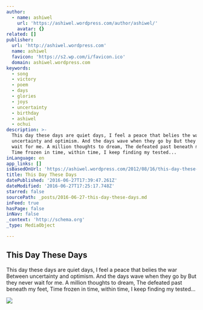 ```yaml
---
author:
  - name: ashiwel
    url: 'https://ashiwel.wordpress.com/author/ashiwel/'
    avatar: {}
related: []
publisher:
  url: 'http://ashiwel.wordpress.com'
  name: ashiwel
  favicon: 'https://s2.wp.com/i/favicon.ico'
  domain: ashiwel.wordpress.com
keywords:
  - song
  - victory
  - poem
  - days
  - glories
  - joys
  - uncertainty
  - birthday
  - ashiwel
  - ochui
description: >-
  This day these days are quiet days, I feel a peace that belies the war Between
  uncertainty and optimism. And the days wave when they go by But they never
  wait for me. A million thoughts to dream, The defeated past beneath my feet,
  Time frozen in time, within time, I keep finding my tested...
inLanguage: en
app_links: []
isBasedOnUrl: 'https://ashiwel.wordpress.com/2012/08/16/this-day-these-days/'
title: This Day These Days
datePublished: '2016-06-27T17:39:47.261Z'
dateModified: '2016-06-27T17:25:17.748Z'
starred: false
sourcePath: _posts/2016-06-27-this-day-these-days.md
inFeed: true
hasPage: false
inNav: false
_context: 'http://schema.org'
_type: MediaObject

---
```

<article style=""><h1>This Day These Days</h1><p>This day these days are quiet days, I feel a peace that belies the war Between uncertainty and optimism. And the days wave when they go by But they never wait for me. A million thoughts to dream, The defeated past beneath my feet, Time frozen in time, within time, I keep finding my tested...</p><img src="https://s0.wp.com/i/blank.jpg" /></article>